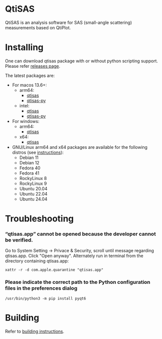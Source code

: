 # QtiSAS

QtiSAS is an analysis software for SAS (small-angle scattering) measurements
based on QtiPlot.

# Installing

One can download qtisas package with or without python scripting support. Please
refer [releases page](https://iffgit.fz-juelich.de/qtisas/qtisas/-/releases).

The latest packages are:

 * For macos 13.6+:
   * arm64:
     * [qtisas](https://iffgit.fz-juelich.de/api/v4/projects/1655/packages/generic/qtisas/v0.11.0/qtisas-v0.11.0-arm.dmg)
     * [qtisas-py](https://iffgit.fz-juelich.de/api/v4/projects/1655/packages/generic/qtisas/v0.11.0/qtisas-py-v0.11.0-arm.dmg)
   * intel:
     * [qtisas](https://iffgit.fz-juelich.de/api/v4/projects/1655/packages/generic/qtisas/v0.11.0/qtisas-v0.11.0-intel.dmg)
     * [qtisas-py](https://iffgit.fz-juelich.de/api/v4/projects/1655/packages/generic/qtisas/v0.11.0/qtisas-py-v0.11.0-intel.dmg)
 * For windows:
   * arm64:
     * [qtisas](https://iffgit.fz-juelich.de/api/v4/projects/1655/packages/generic/qtisas/v0.11.0/qtisas-v0.11.0-arm64.exe)
   * x64:
     * [qtisas](https://iffgit.fz-juelich.de/api/v4/projects/1655/packages/generic/qtisas/v0.11.0/qtisas-v0.11.0-x64.exe)
 * GNU/Linux arm64 and x64 packages are available for the following distros (see [instructions](https://software.opensuse.org//download.html?project=home%3Akholostov&package=qtisas)):
   * Debian 11
   * Debian 12
   * Fedora 40
   * Fedora 41
   * RockyLinux 8
   * RockyLinux 9
   * Ubuntu 20.04
   * Ubuntu 22.04
   * Ubuntu 24.04

# Troubleshooting

### “qtisas.app” cannot be opened because the developer cannot be verified.

Go to System Setting -> Privace & Security, scroll until message regarding
qtisas.app. Click "Open anyway".
Alternately run in terminal from the directory containing qtisas.app:

    xattr -r -d com.apple.quarantine "qtisas.app"

### Please indicate the correct path to the Python configuration files in the preferences dialog

    /usr/bin/python3 -m pip install pyqt6

# Building

Refer to [building instructions](build.md).
